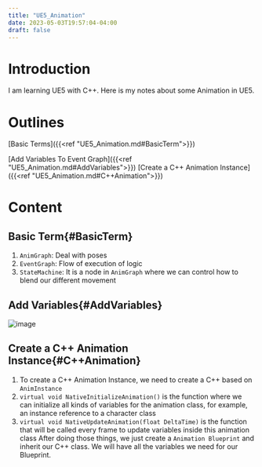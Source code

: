 ```yaml
---
title: "UE5_Animation"
date: 2023-05-03T19:57:04-04:00
draft: false
---
```


# Introduction

I am learning UE5 with C++. Here is my notes about some Animation in UE5.

# Outlines

[Basic Terms]({{<ref "UE5_Animation.md#BasicTerm">}})

[Add Variables To Event Graph]({{<ref "UE5_Animation.md#AddVariables">}})
[Create a C++ Animation Instance]({{<ref "UE5_Animation.md#C++Animation">}})

# Content

## Basic Term{#BasicTerm}

1. `AnimGraph`: Deal with poses
2. `EventGraph`: Flow of execution of logic
3. `StateMachine`: It is a node in `AnimGraph` where we can control how to blend our different movement

## Add Variables{#AddVariables}

![image](https://drive.google.com/uc?export=view&id=14XvOFkDw8FWh-qVjXcvgQoWqqHwpC8m0)
## Create a C++ Animation Instance{#C++Animation}
1. To create a C++ Animation Instance, we need to create a C++ based on `AnimInstance`
2. `virtual void NativeInitializeAnimation()` is the function where we can initialize all kinds of variables for the animation class, for example, an instance reference to a character class
3. `virtual void NativeUpdateAnimation(float DeltaTime)` is the function that will be called every frame to update variables inside this animation class
After doing those things, we just create a `Animation Blueprint` and inherit our C++ class. We will have all the variables we need for our Blueprint.
